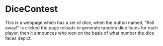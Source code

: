 # DiceContest
This is a webpage which has a set of dice, when the button named, "Roll away!" is clicked the page reloads to generate random dice faces for each player, then it announces who won on the basis of what number the dice faces depict.
